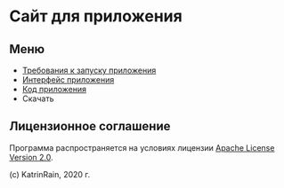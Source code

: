 # Сайт для приложения

## Меню

- [Требования к запуску приложения](/SIPPOON-program/a/)
- [Интерфейс приложения](/SIPPOON-program/b/)
- [Код приложения](/SIPPOON-program/c/)
- Скачать

## Лицензионное соглашение

Программа распространяется на условиях лицензии [Apache License Version 2.0](https://apache.org/licenses/LICENSE-2.0.txt).

(c) KatrinRain, 2020 г. 
